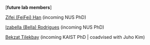 \[**future lab members**\]

[Zifei (FeiFei) Han](https://hanzifeifei.com/index.html) (incoming NUS PhD) 

[Izabella (Bella) Rodrigues](https://www.izabellarodrigues.com/) (incoming NUS PhD)

[Bekzat Tilekbay](https://scholar.google.com/citations?user=O4vZpsIAAAAJ&hl=en) (incoming KAIST PhD | coadvised with Juho Kim)